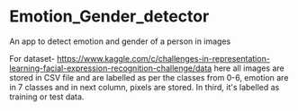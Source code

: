 # Emotion_Gender_detector
An app to detect emotion and gender of a person in images

For dataset-  https://www.kaggle.com/c/challenges-in-representation-learning-facial-expression-recognition-challenge/data
here all images are stored in CSV file and are labelled as per the classes from 0-6, emotion are in 7 classes and in next column,
pixels are stored. In third, it's labelled as training or test data.

